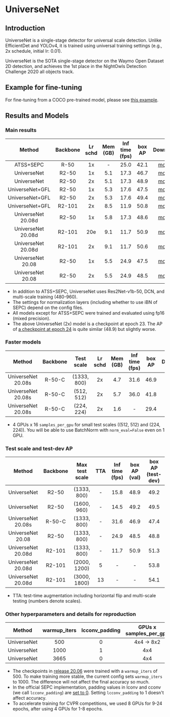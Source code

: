 # UniverseNet


## Introduction

UniverseNet is a single-stage detector for universal scale detection. Unlike EfficientDet and YOLOv4, it is trained using universal training settings (e.g., 2x schedule, initial lr: 0.01).

UniverseNet is the SOTA single-stage detector on the Waymo Open Dataset 2D detection, and achieves the 1st place in the NightOwls Detection Challenge 2020 all objects track.


## Example for fine-tuning

For fine-tuning from a COCO pre-trained model, please see [this example](universenet50_2008_fp16_4x2_mstrain_480_960_1x_smallbatch_finetuning_example.py).


## Results and Models

### Main results

|       Method       | Backbone | Lr schd | Mem (GB) | Inf time (fps) | box AP |                                                                            Download                                                                            |
| :----------------: | :------: | :-----: | :------: | :------------: | :----: | :------------------------------------------------------------------------------------------------------------------------------------------------------------: |
|     ATSS+SEPC      |   R-50   |   1x    |    -     |      25.0      |  42.1  |            [model](https://github.com/shinya7y/UniverseNet/releases/download/20.06/atss_r50_fpn_sepc_noibn_1x_coco_20200518_epoch_12-e1725b92.pth)             |
|    UniverseNet     |  R2-50   |   1x    |   5.1    |      17.3      |  46.7  |     [model](https://github.com/shinya7y/UniverseNet/releases/download/20.06/universenet50_fp16_4x4_mstrain_480_960_1x_coco_20200520_epoch_12-838b7baa.pth)     |
|    UniverseNet     |  R2-50   |   2x    |   5.1    |      17.3      |  48.9  |     [model](https://github.com/shinya7y/UniverseNet/releases/download/20.06/universenet50_fp16_8x2_mstrain_480_960_2x_coco_20200523_epoch_23-f9f426a3.pth)     |
|  UniverseNet+GFL   |  R2-50   |   1x    |   5.3    |      17.6      |  47.5  |   [model](https://github.com/shinya7y/UniverseNet/releases/download/20.07/universenet50_gfl_fp16_4x4_mstrain_480_960_1x_coco_20200708_epoch_12-68bb73b9.pth)   |
|  UniverseNet+GFL   |  R2-50   |   2x    |   5.3    |      17.6      |  49.4  |   [model](https://github.com/shinya7y/UniverseNet/releases/download/20.07/universenet50_gfl_fp16_4x4_mstrain_480_960_2x_coco_20200729_epoch_24-c9308e66.pth)   |
|  UniverseNet+GFL   |  R2-101  |   2x    |   8.5    |      11.9      |  50.8  |  [model](https://github.com/shinya7y/UniverseNet/releases/download/20.07/universenet101_gfl_fp16_4x4_mstrain_480_960_2x_coco_20200716_epoch_24-1b9a1241.pth)   |
| UniverseNet 20.08d |  R2-50   |   1x    |   5.8    |      17.3      |  48.6  |  [model](https://github.com/shinya7y/UniverseNet/releases/download/20.10/universenet50_2008d_fp16_4x4_mstrain_480_960_1x_coco_20201013_epoch_12-8d9334a9.pth)  |
| UniverseNet 20.08d |  R2-101  |   20e   |   9.1    |      11.7      |  50.9  | [model](https://github.com/shinya7y/UniverseNet/releases/download/20.10/universenet101_2008d_fp16_4x4_mstrain_480_960_20e_coco_20201023_epoch_20-3e0d236a.pth) |
| UniverseNet 20.08d |  R2-101  |   2x    |   9.1    |      11.7      |  50.6  | [model](https://github.com/shinya7y/UniverseNet/releases/download/20.10/universenet101_2008d_fp16_4x4_mstrain_480_960_2x_coco_20201013_epoch_24-1f70df0b.pth)  |
| UniverseNet 20.08  |  R2-50   |   1x    |   5.5    |      24.9      |  47.5  |  [model](https://github.com/shinya7y/UniverseNet/releases/download/20.08/universenet50_2008_fp16_4x4_mstrain_480_960_1x_coco_20200812_epoch_12-f522ede5.pth)   |
| UniverseNet 20.08  |  R2-50   |   2x    |   5.5    |      24.9      |  48.5  |  [model](https://github.com/shinya7y/UniverseNet/releases/download/20.08/universenet50_2008_fp16_4x4_mstrain_480_960_2x_coco_20200815_epoch_24-81356447.pth)   |

- In addition to ATSS+SEPC, UniverseNet uses Res2Net-v1b-50, DCN, and multi-scale training (480-960).
- The settings for normalization layers (including whether to use iBN of SEPC) depend on the config files.
- All models except for ATSS+SEPC were trained and evaluated using fp16 (mixed precision).
- The above UniverseNet (2x) model is a checkpoint at epoch 23. The AP of [a checkpoint at epoch 24](https://github.com/shinya7y/UniverseNet/releases/download/20.06/universenet50_fp16_8x2_mstrain_480_960_2x_coco_20200523_epoch_24-726c5c93.pth) is quite similar (48.9) but slightly worse.


### Faster models

|       Method       | Backbone | Test scale  | Lr schd | Mem (GB) | Inf time (fps) | box AP |                                                                              Download                                                                               |
| :----------------: | :------: | :---------: | :-----: | :------: | :------------: | :----: | :-----------------------------------------------------------------------------------------------------------------------------------------------------------------: |
| UniverseNet 20.08s |  R-50-C  | (1333, 800) |   2x    |   4.7    |      31.6      |  46.9  |    [model](https://github.com/shinya7y/UniverseNet/releases/download/20.12/universenet50_2008s_fp16_4x4_mstrain_480_960_2x_coco_20201106_epoch_24-3b6cad5b.pth)     |
| UniverseNet 20.08s |  R-50-C  | (512, 512)  |   2x    |   5.7    |      36.0      |  41.8  | [model](https://github.com/shinya7y/UniverseNet/releases/download/20.12/universenet50_2008s_fp16_4x16_mini_mstrain_320_640_2x_coco_20201110_epoch_24-d2655d05.pth)  |
| UniverseNet 20.08s |  R-50-C  | (224, 224)  |   2x    |   1.6    |       -        |  29.4  | [model](https://github.com/shinya7y/UniverseNet/releases/download/20.12/universenet50_2008s_fp16_4x16_micro_mstrain_128_256_2x_coco_20201111_epoch_24-2655e5d3.pth) |

- 4 GPUs x 16 `samples_per_gpu` for small test scales ((512, 512) and (224, 224)).
  You will be able to use BatchNorm with `norm_eval=False` even on 1 GPU.


### Test scale and test-dev AP

|       Method       | Backbone | Max test scale |  TTA  | Inf time (fps) | box AP (val) | box AP (test-dev) |
| :----------------: | :------: | :------------: | :---: | :------------: | :----------: | :---------------: |
|    UniverseNet     |  R2-50   |  (1333, 800)   |   -   |      15.8      |     48.9     |       49.2        |
|    UniverseNet     |  R2-50   |  (1600, 960)   |   -   |      14.5      |     49.2     |       49.5        |
| UniverseNet 20.08s |  R-50-C  |  (1333, 800)   |   -   |      31.6      |     46.9     |       47.4        |
| UniverseNet 20.08  |  R2-50   |  (1333, 800)   |   -   |      24.9      |     48.5     |       48.8        |
| UniverseNet 20.08d |  R2-101  |  (1333, 800)   |   -   |      11.7      |     50.9     |       51.3        |
| UniverseNet 20.08d |  R2-101  |  (2000, 1200)  |   5   |       -        |      -       |       53.8        |
| UniverseNet 20.08d |  R2-101  |  (3000, 1800)  |  13   |       -        |      -       |       54.1        |

- TTA: test-time augmentation including horizontal flip and multi-scale testing (numbers denote scales).


### Other hyperparameters and details for reproduction

|   Method    | warmup_iters | lcconv_padding | GPUs x samples_per_gpu | box AP |
| :---------: | :----------: | :------------: | :--------------------: | :----: |
| UniverseNet |     500      |       0        |       4x4 -> 8x2       |  48.9  |
| UniverseNet |     1000     |       1        |          4x4           |  48.9  |
| UniverseNet |     3665     |       0        |          4x4           |  48.8  |

- The checkpoints in [release 20.06](https://github.com/shinya7y/UniverseNet/releases/tag/20.06) were trained with a `warmup_iters` of 500.
  To make training more stable, the current config sets `warmup_iters` to 1000. The difference will not affect the final accuracy so much.
- In the official SEPC implementation, padding values in lconv and cconv (we call `lcconv_padding`) are [set to 0](https://github.com/jshilong/SEPC/issues/13).
  Setting `lcconv_padding` to 1 doesn't affect accuracy.
- To accelerate training for CVPR competitions, we used 8 GPUs for 9-24 epochs, after using 4 GPUs for 1-8 epochs.
